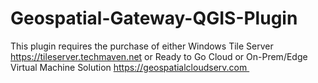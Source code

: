 # Geospatial-Gateway-QGIS-Plugin
This plugin requires the purchase of either Windows Tile Server https://tileserver.techmaven.net or Ready to Go Cloud or On-Prem/Edge Virtual Machine Solution https://geospatialcloudserv.com 
